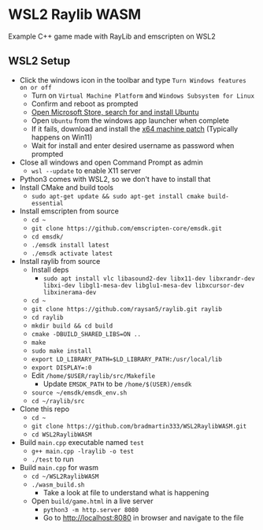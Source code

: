 # WSL2 Raylib WASM
Example C++ game made with RayLib and emscripten on WSL2

## WSL2 Setup
- Click the windows icon in the toolbar and type `Turn Windows features on or off`
    - Turn on `Virtual Machine Platform` and `Windows Subsystem for Linux`
    - Confirm and reboot as prompted
    - [Open Microsoft Store, search for and install Ubuntu](https://www.microsoft.com/store/productid/9PDXGNCFSCZV?ocid=pdpshare)
    - Open `Ubuntu` from the windows app launcher when complete
    - If it fails, download and install the [x64 machine patch](https://wslstorestorage.blob.core.windows.net/wslblob/wsl_update_x64.msi) (Typically happens on Win11)
    - Wait for install and enter desired username as password when prompted
- Close all windows and open Command Prompt as admin
    - `wsl --update` to enable X11 server
- Python3 comes with WSL2, so we don't have to install that
- Install CMake and build tools
    - `sudo apt-get update && sudo apt-get install cmake build-essential`
- Install emscripten from source
    - `cd ~`
    - `git clone https://github.com/emscripten-core/emsdk.git`
    - `cd emsdk/`
    - `./emsdk install latest`
    - `./emsdk activate latest`
- Install raylib from source
    - Install deps
        - `sudo apt install vlc libasound2-dev libx11-dev libxrandr-dev libxi-dev libgl1-mesa-dev libglu1-mesa-dev libxcursor-dev libxinerama-dev`
    - `cd ~`
    - `git clone https://github.com/raysan5/raylib.git raylib`
    - `cd raylib`
    - `mkdir build && cd build`
    - `cmake -DBUILD_SHARED_LIBS=ON ..`
    - `make`
    - `sudo make install`
    - `export LD_LIBRARY_PATH=$LD_LIBRARY_PATH:/usr/local/lib`
    - `export DISPLAY=:0`
    - Edit `/home/$USER/raylib/src/Makefile`
        - Update `EMSDK_PATH` to be `/home/$(USER)/emsdk`
    - `source ~/emsdk/emsdk_env.sh`
    - `cd ~/raylib/src`
- Clone this repo
    - `cd ~`
    - `git clone https://github.com/bradmartin333/WSL2RaylibWASM.git`
    - `cd WSL2RaylibWASM`
- Build `main.cpp` executable named `test`
    -  `g++ main.cpp -lraylib -o test`
    - `./test` to run
- Build `main.cpp` for wasm
    - `cd ~/WSL2RaylibWASM`
    - `./wasm_build.sh`
        - Take a look at file to understand what is happening
    - Open `build/game.html` in a live server
        - `python3 -m http.server 8080`
        - Go to [http://localhost:8080](http://localhost:8080) in browser and navigate to the file
